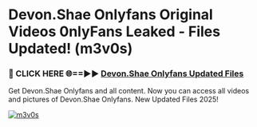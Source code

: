 # Devon.Shae Onlyfans Original Videos 0nlyFans Leaked - Files Updated! (m3v0s)

<h3>🔴 CLICK HERE 🌐==►► <a href="https://tinyurl.com/2m67pmp6" rel="nofollow">Devon.Shae Onlyfans Updated Files</a></h3>

Get Devon.Shae Onlyfans and all content. Now you can access all videos and pictures of Devon.Shae Onlyfans. New Updated Files 2025!

[![m3v0s](https://i.imgur.com/H4QAA4z.gif)](https://tinyurl.com/2m67pmp6)